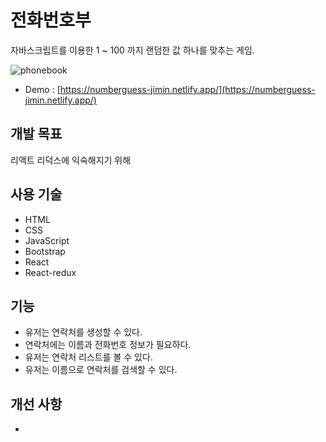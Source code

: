 # 전화번호부

자바스크립트를 이용한 1 ~ 100 까지 랜덤한 값 하나를 맞추는 게임.

![phonebook](https://user-images.githubusercontent.com/92264611/173181363-7ca14f0c-9bc4-43f1-ba67-345b0a0b671b.png)

- Demo : [https://numberguess-jimin.netlify.app/](https://numberguess-jimin.netlify.app/)

## 개발 목표

리액트 리덕스에 익숙해지기 위해

## 사용 기술

- HTML
- CSS
- JavaScript
- Bootstrap
- React
- React-redux

## 기능

- 유저는 연락처를 생성할 수 있다.
- 연락처에는 이름과 전화번호 정보가 필요하다.
- 유저는 연락처 리스트를 볼 수 있다.
- 유저는 이름으로 연락처를 검색할 수 있다.

## 개선 사항

- 
